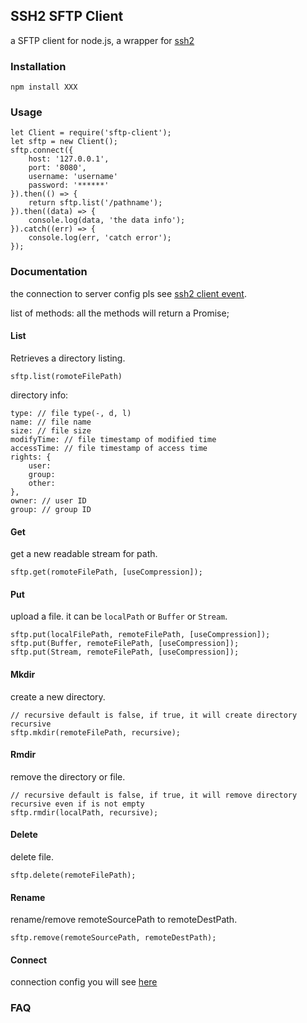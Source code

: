 ## SSH2 SFTP Client
a SFTP client for node.js, a wrapper for [ssh2](https://github.com/mscdex/ssh2)

### Installation
`npm install XXX`

### Usage
```
let Client = require('sftp-client');
let sftp = new Client();
sftp.connect({
    host: '127.0.0.1',
    port: '8080',
    username: 'username'
    password: '******'
}).then(() => {
    return sftp.list('/pathname');
}).then((data) => {
    console.log(data, 'the data info');
}).catch((err) => {
    console.log(err, 'catch error');
});
```

### Documentation
the connection to server config pls see [ssh2 client event](https://github.com/mscdex/ssh2#user-content-client-methods).

list of methods:
all the methods will return a Promise;
#### List
Retrieves a directory listing.

```
sftp.list(romoteFilePath)
```

directory info:

```
type: // file type(-, d, l)
name: // file name
size: // file size
modifyTime: // file timestamp of modified time
accessTime: // file timestamp of access time
rights: {
    user:
    group:
    other:
},
owner: // user ID
group: // group ID
```

#### Get
get a new readable stream for path.

```
sftp.get(romoteFilePath, [useCompression]);
```

#### Put
upload a file. it can be `localPath` or `Buffer` or `Stream`.

```
sftp.put(localFilePath, remoteFilePath, [useCompression]);
sftp.put(Buffer, remoteFilePath, [useCompression]);
sftp.put(Stream, remoteFilePath, [useCompression]);
```

#### Mkdir
create a new directory.

```
// recursive default is false, if true, it will create directory recursive
sftp.mkdir(remoteFilePath, recursive);
```

#### Rmdir
remove the directory or file.

```
// recursive default is false, if true, it will remove directory recursive even if is not empty
sftp.rmdir(localPath, recursive);
```

#### Delete
delete file.

```
sftp.delete(remoteFilePath);
```

#### Rename
rename/remove remoteSourcePath to remoteDestPath.

```
sftp.remove(remoteSourcePath, remoteDestPath);
```

#### Connect
connection config you will see [here](https://github.com/mscdex/ssh2#user-content-client-methods)

### FAQ
